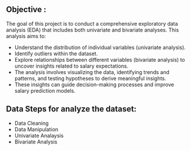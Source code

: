## Objective :
 The goal of this project is to conduct a comprehensive exploratory data analysis (EDA) that includes both univariate and bivariate analyses. This analysis aims to:
*  Understand the distribution of individual variables (univariate analysis).
*  Identify outliers within the dataset.
*  Explore relationships between different variables (bivariate analysis) to uncover insights related to salary expectations.
*  The analysis involves visualizing the data, identifying trends and patterns, and testing hypotheses to derive meaningful insights.
* These insights can guide decision-making processes and improve salary prediction models.
 
## Data Steps for analyze the dataset:
* Data Cleaning
* Data Manipulation
* Univariate Analaysis
* Bivariate Analysis
